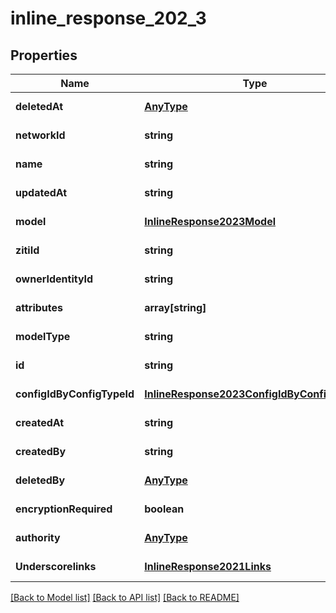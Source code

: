 # inline_response_202_3

## Properties
Name | Type | Description | Notes
------------ | ------------- | ------------- | -------------
**deletedAt** | [**AnyType**](.md) |  | [default to null]
**networkId** | **string** |  | [default to null]
**name** | **string** |  | [default to null]
**updatedAt** | **string** |  | [default to null]
**model** | [**InlineResponse2023Model**](InlineResponse2023Model.md) |  | [default to null]
**zitiId** | **string** |  | [default to null]
**ownerIdentityId** | **string** |  | [default to null]
**attributes** | **array[string]** |  | [default to null]
**modelType** | **string** |  | [default to null]
**id** | **string** |  | [default to null]
**configIdByConfigTypeId** | [**InlineResponse2023ConfigIdByConfigTypeId**](InlineResponse2023ConfigIdByConfigTypeId.md) |  | [default to null]
**createdAt** | **string** |  | [default to null]
**createdBy** | **string** |  | [default to null]
**deletedBy** | [**AnyType**](.md) |  | [default to null]
**encryptionRequired** | **boolean** |  | [default to null]
**authority** | [**AnyType**](.md) |  | [default to null]
**Underscorelinks** | [**InlineResponse2021Links**](InlineResponse2021Links.md) |  | [default to null]

[[Back to Model list]](../README.md#documentation-for-models) [[Back to API list]](../README.md#documentation-for-api-endpoints) [[Back to README]](../README.md)



